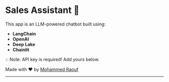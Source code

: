 # Sales Assistant 💬

This app is an LLM-powered chatbot built using:
- **LangChain**
- **OpenAI**
- **Deep Lake**
- **Chainlit**

💡 Note: API key is required! Add yours below.

Made with ❤️ by [Mohammed Raouf](https://github.com/MoRaouf)

---